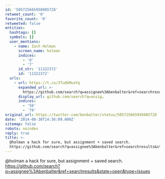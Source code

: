 ```yaml
---
id: '505725665958985728'
retweet_count: '0'
favorite_count: '0'
retweeted: false
entities:
  hashtags: []
  symbols: []
  user_mentions:
    - name: Zach Holman
      screen_name: holman
      indices:
        - '0'
        - '7'
      id_str: '11322372'
      id: '11322372'
  urls:
    - url: https://t.co/3TudkMuoYq
      expanded_url: >-
        https://github.com/search?q=assignee%3Abenbalter&ref=searchresults&state=open&type=Issues
      display_url: github.com/search?q=assig…
      indices:
        - '56'
        - '79'
original_url: https://twitter.com/benbalter/status/505725665958985728
date: '2014-08-30T14:36:09.000Z'
sitemap: false
robots: noindex
reply: true
title: >-
  @holman a hack for sure, but assignment + saved search.
  https://github.com/search?q=assignee%3Abenbalter&ref=searchresults&state=open&type=Issues
---
```


@holman a hack for sure, but assignment + saved search. https://github.com/search?q=assignee%3Abenbalter&ref=searchresults&state=open&type=Issues